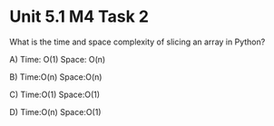 # Unit 5.1 M4 Task 2
What is the time and space complexity of slicing an array in Python?

A) 
Time: O(1)
Space: O(n)

B)
Time:O(n)
Space:O(n)

C)
Time:O(1)
Space:O(1)

D)
Time:O(n)
Space:O(1)